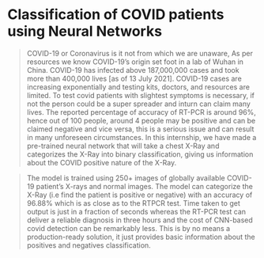  # Classification of COVID patients using Neural Networks

>COVID-19 or Coronavirus is it not from which we are unaware, As per resources we know COVID-19’s origin set foot in a lab of Wuhan in China. COVID-19 has infected above 187,000,000 cases and took more than 400,000 lives [as of 13 July 2021]. COVID-19 cases are increasing exponentially and testing kits, doctors, and resources are limited. To test covid patients with slightest symptoms is necessary, if not the person could be a super spreader and inturn can claim many lives.  The reported percentage of accuracy of RT-PCR  is around 96%, hence out of 100 people, around 4 people may be positive and can be claimed negative and vice versa, this is a serious issue and can result in many unforeseen circumstances. In this internship, we have made a pre-trained neural network that will take a chest X-Ray and categorizes the X-Ray into binary classification, giving us information about the COVID positive nature of the X-Ray.

>The model is trained using 250+ images of globally available COVID-19 patient’s X-rays and normal images. The model can categorize the X-Ray (i.e find the patient is positive or negative) with an accuracy of 96.88% which is as close as to the RTPCR test. Time taken to get output is just in a fraction of seconds whereas the RT-PCR test can deliver a reliable diagnosis in three hours and the cost of CNN-based covid detection can be remarkably less. This is by no means a production-ready solution, it just provides basic information about the positives and negatives classification.


